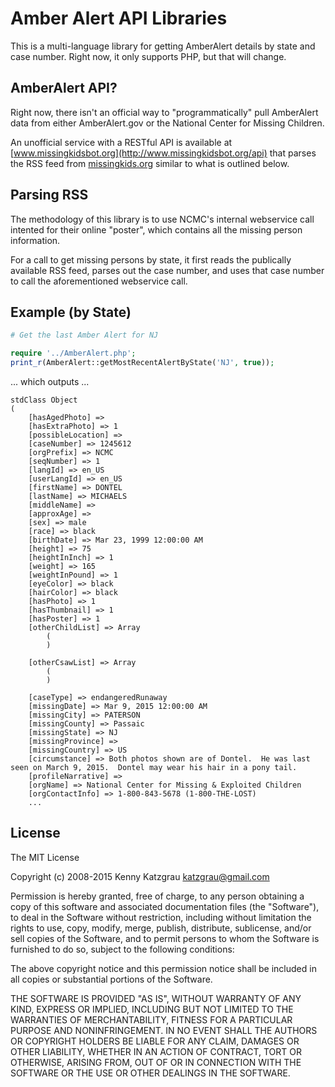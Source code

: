 # Amber Alert API Libraries

This is a multi-language library for getting AmberAlert details by state
and case number. Right now, it only supports PHP, but that will change.

## AmberAlert API?

Right now, there isn't an official way to "programmatically" pull AmberAlert 
data from either AmberAlert.gov or the National Center for Missing Children.

An unofficial service with a RESTful API is available at 
[www.missingkidsbot.org](http://www.missingkidsbot.org/api) that parses the
RSS feed from [missingkids.org](http://missingkids.org) similar to what is
outlined below.

## Parsing RSS

The methodology of this library is to use NCMC's internal webservice call
intented for their online "poster", which contains all the missing person
information.

For a call to get missing persons by state, it first reads the publically
available RSS feed, parses out the case number, and uses that case number to
call the aforementioned webservice call.

## Example (by State)

```php
# Get the last Amber Alert for NJ

require '../AmberAlert.php';
print_r(AmberAlert::getMostRecentAlertByState('NJ', true));

```

... which outputs ...

```
stdClass Object
(
    [hasAgedPhoto] =>
    [hasExtraPhoto] => 1
    [possibleLocation] =>
    [caseNumber] => 1245612
    [orgPrefix] => NCMC
    [seqNumber] => 1
    [langId] => en_US
    [userLangId] => en_US
    [firstName] => DONTEL
    [lastName] => MICHAELS
    [middleName] =>
    [approxAge] =>
    [sex] => male
    [race] => black
    [birthDate] => Mar 23, 1999 12:00:00 AM
    [height] => 75
    [heightInInch] => 1
    [weight] => 165
    [weightInPound] => 1
    [eyeColor] => black
    [hairColor] => black
    [hasPhoto] => 1
    [hasThumbnail] => 1
    [hasPoster] => 1
    [otherChildList] => Array
        (
        )

    [otherCsawList] => Array
        (
        )

    [caseType] => endangeredRunaway
    [missingDate] => Mar 9, 2015 12:00:00 AM
    [missingCity] => PATERSON
    [missingCounty] => Passaic
    [missingState] => NJ
    [missingProvince] =>
    [missingCountry] => US
    [circumstance] => Both photos shown are of Dontel.  He was last seen on March 9, 2015.  Dontel may wear his hair in a pony tail.
    [profileNarrative] =>
    [orgName] => National Center for Missing & Exploited Children
    [orgContactInfo] => 1-800-843-5678 (1-800-THE-LOST)
    ...
```

## License

The MIT License

Copyright (c) 2008-2015 Kenny Katzgrau katzgrau@gmail.com

Permission is hereby granted, free of charge, to any person obtaining a copy of this software and associated documentation files (the "Software"), to deal in the Software without restriction, including without limitation the rights to use, copy, modify, merge, publish, distribute, sublicense, and/or sell copies of the Software, and to permit persons to whom the Software is furnished to do so, subject to the following conditions:

The above copyright notice and this permission notice shall be included in all copies or substantial portions of the Software.

THE SOFTWARE IS PROVIDED "AS IS", WITHOUT WARRANTY OF ANY KIND, EXPRESS OR IMPLIED, INCLUDING BUT NOT LIMITED TO THE WARRANTIES OF MERCHANTABILITY, FITNESS FOR A PARTICULAR PURPOSE AND NONINFRINGEMENT. IN NO EVENT SHALL THE AUTHORS OR COPYRIGHT HOLDERS BE LIABLE FOR ANY CLAIM, DAMAGES OR OTHER LIABILITY, WHETHER IN AN ACTION OF CONTRACT, TORT OR OTHERWISE, ARISING FROM, OUT OF OR IN CONNECTION WITH THE SOFTWARE OR THE USE OR OTHER DEALINGS IN THE SOFTWARE.
